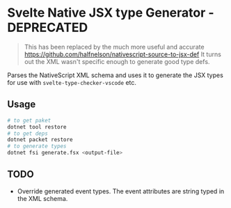 # Svelte Native JSX type Generator - DEPRECATED

> This has been replaced by the much more useful and accurate https://github.com/halfnelson/nativescript-source-to-jsx-def It turns out the XML wasn't specific enough to generate good type defs.

Parses the NativeScript XML schema and uses it to generate the JSX types for use with `svelte-type-checker-vscode` etc.

## Usage

```bash
# to get paket
dotnet tool restore
# to get deps
dotnet packet restore
# to generate types
dotnet fsi generate.fsx <output-file>
```

## TODO
 - Override generated event types. The event attributes are string typed in the XML schema.


